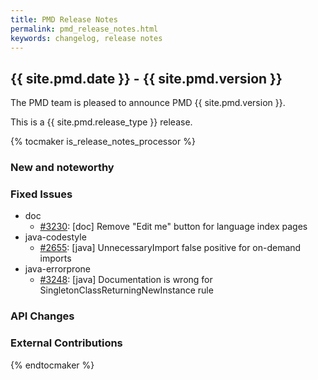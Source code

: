 ```yaml
---
title: PMD Release Notes
permalink: pmd_release_notes.html
keywords: changelog, release notes
---
```


## {{ site.pmd.date }} - {{ site.pmd.version }}

The PMD team is pleased to announce PMD {{ site.pmd.version }}.

This is a {{ site.pmd.release_type }} release.

{% tocmaker is_release_notes_processor %}

### New and noteworthy

### Fixed Issues

*   doc
    *   [#3230](https://github.com/pmd/pmd/issues/3230): \[doc] Remove "Edit me" button for language index pages
*   java-codestyle
    *   [#2655](https://github.com/pmd/pmd/issues/2655): \[java] UnnecessaryImport false positive for on-demand imports
*   java-errorprone
    *   [#3248](https://github.com/pmd/pmd/issues/3248): \[java] Documentation is wrong for SingletonClassReturningNewInstance rule

### API Changes

### External Contributions

{% endtocmaker %}


